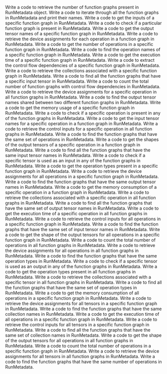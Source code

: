 Write a code to retrieve the number of function graphs present in RunMetadata object.
Write a code to iterate through all the function graphs in RunMetadata and print their names.
Write a code to get the inputs of a specific function graph in RunMetadata.
Write a code to check if a particular function graph is present in RunMetadata.
Write a code to get the output tensor names of a specific function graph in RunMetadata.
Write a code to retrieve the device assignments for each operation in a function graph in RunMetadata.
Write a code to get the number of operations in a specific function graph in RunMetadata.
Write a code to find the operation names of a specific function graph in RunMetadata.
Write a code to get the execution time of a specific function graph in RunMetadata.
Write a code to extract the control flow dependencies of a specific function graph in RunMetadata.
Write a code to retrieve the collections associated with a specific function graph in RunMetadata.
Write a code to find all the function graphs that have a specific input tensor in RunMetadata.
Write a code to count the total number of function graphs with control flow dependencies in RunMetadata.
Write a code to retrieve the device assignments for a specific operation in all function graphs in RunMetadata.
Write a code to find the output tensor names shared between two different function graphs in RunMetadata.
Write a code to get the memory usage of a specific function graph in RunMetadata.
Write a code to check if a specific operation is present in any of the function graphs in RunMetadata.
Write a code to get the input tensor names for a specific operation in a function graph in RunMetadata.
Write a code to retrieve the control inputs for a specific operation in all function graphs in RunMetadata.
Write a code to find the function graphs that have the same set of operations in RunMetadata.
Write a code to get the shapes of the output tensors of a specific operation in a function graph in RunMetadata.
Write a code to find all the function graphs that have the same input tensor names in RunMetadata.
Write a code to check if a specific tensor is used as an input in any of the function graphs in RunMetadata.
Write a code to get the operation types present in a specific function graph in RunMetadata.
Write a code to retrieve the device assignments for all operations in a specific function graph in RunMetadata.
Write a code to find the function graphs that have the same output tensor names in RunMetadata.
Write a code to get the memory consumption of a specific operation in a function graph in RunMetadata.
Write a code to retrieve the collections associated with a specific operation in all function graphs in RunMetadata.
Write a code to find all the function graphs that have the same set of output tensor names in RunMetadata.
Write a code to get the execution time of a specific operation in all function graphs in RunMetadata.
Write a code to retrieve the control inputs for all operations in a specific function graph in RunMetadata.
Write a code to find the function graphs that have the same set of input tensor names in RunMetadata.
Write a code to get the shape of the output tensors for all operations in a specific function graph in RunMetadata.
Write a code to count the total number of operations in all function graphs in RunMetadata.
Write a code to retrieve the device assignments for all operations in all function graphs in RunMetadata.
Write a code to find the function graphs that have the same operation types in RunMetadata.
Write a code to check if a specific tensor is used as an output in any of the function graphs in RunMetadata.
Write a code to get the operation types present in all function graphs in RunMetadata.
Write a code to retrieve the collections associated with a specific tensor in all function graphs in RunMetadata.
Write a code to find all the function graphs that have the same set of operation types in RunMetadata.
Write a code to get the memory consumption of all operations in a specific function graph in RunMetadata.
Write a code to retrieve the device assignments for all tensors in a specific function graph in RunMetadata.
Write a code to find the function graphs that have the same collection names in RunMetadata.
Write a code to get the execution time of all operations in a specific function graph in RunMetadata.
Write a code to retrieve the control inputs for all tensors in a specific function graph in RunMetadata.
Write a code to find all the function graphs that have the same set of collection names in RunMetadata.
Write a code to get the shape of the output tensors for all operations in all function graphs in RunMetadata.
Write a code to count the total number of operations in a specific function graph in RunMetadata.
Write a code to retrieve the device assignments for all tensors in all function graphs in RunMetadata.
Write a code to find the function graphs that have the same number of operations in RunMetadata.